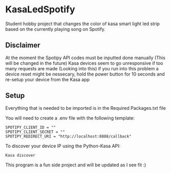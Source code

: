 # KasaLedSpotify

Student hobby project that changes the color of kasa smart light led strip based on the currently playing song on Spotify.

## Disclaimer
At the moment the Spotipy API codes must be inputted done manually (This will be changed in the future)
Kasa devices seem to go unresponsive if too many requests are made (Looking into this) if you run into this problem a device reset might be nessecary, hold the power button for 10 seconds and re-setup your device from the Kasa app

## Setup

Everything that is needed to be imported is in the Required Packages.txt file

You will need to create a .env file with the following template:

```
SPOTIPY_CLIENT_ID = ""
SPOTIPY_CLIENT_SECRET = ""
SPOTIPY_REDIRECT_URI = "http://localhost:8888/callback"
```

To discover your device IP using the Python-Kasa API:

```
Kasa discover
```

This program is a fun side project and will be updated as I see fit :)
